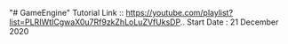 "# GameEngine" 
Tutorial Link :: https://youtube.com/playlist?list=PLRIWtICgwaX0u7Rf9zkZhLoLuZVfUksDP..
Start Date : 
21 December 2020
